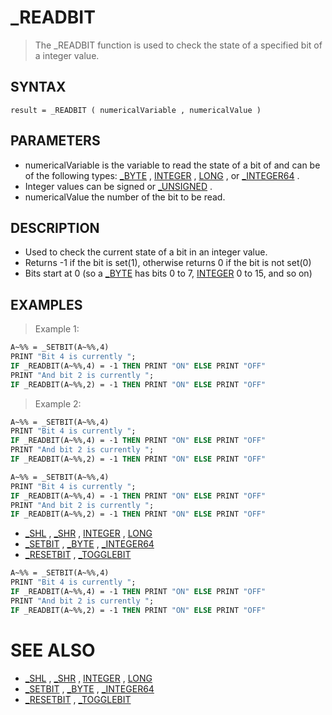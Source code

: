 # _READBIT
> The _READBIT function is used to check the state of a specified bit of a integer value.

## SYNTAX
`result = _READBIT ( numericalVariable , numericalValue )`

## PARAMETERS
* numericalVariable is the variable to read the state of a bit of and can be of the following types: [_BYTE](_BYTE.md) , [INTEGER](INTEGER.md) , [LONG](LONG.md) , or [_INTEGER64](_INTEGER64.md) .
* Integer values can be signed or [_UNSIGNED](_UNSIGNED.md) .
* numericalValue the number of the bit to be read.


## DESCRIPTION
* Used to check the current state of a bit in an integer value.
* Returns -1 if the bit is set(1), otherwise returns 0 if the bit is not set(0)
* Bits start at 0 (so a [_BYTE](_BYTE.md) has bits 0 to 7, [INTEGER](INTEGER.md) 0 to 15, and so on)


## EXAMPLES
> Example 1:

```vb
A~%% = _SETBIT(A~%%,4)
PRINT "Bit 4 is currently ";
IF _READBIT(A~%%,4) = -1 THEN PRINT "ON" ELSE PRINT "OFF"
PRINT "And bit 2 is currently ";
IF _READBIT(A~%%,2) = -1 THEN PRINT "ON" ELSE PRINT "OFF"
```

> Example 2:

```vb
A~%% = _SETBIT(A~%%,4)
PRINT "Bit 4 is currently ";
IF _READBIT(A~%%,4) = -1 THEN PRINT "ON" ELSE PRINT "OFF"
PRINT "And bit 2 is currently ";
IF _READBIT(A~%%,2) = -1 THEN PRINT "ON" ELSE PRINT "OFF"
```


```vb
A~%% = _SETBIT(A~%%,4)
PRINT "Bit 4 is currently ";
IF _READBIT(A~%%,4) = -1 THEN PRINT "ON" ELSE PRINT "OFF"
PRINT "And bit 2 is currently ";
IF _READBIT(A~%%,2) = -1 THEN PRINT "ON" ELSE PRINT "OFF"
```

* [_SHL](_SHL.md) , [_SHR](_SHR.md) , [INTEGER](INTEGER.md) , [LONG](LONG.md)
* [_SETBIT](_SETBIT.md) , [_BYTE](_BYTE.md) , [_INTEGER64](_INTEGER64.md)
* [_RESETBIT](_RESETBIT.md) , [_TOGGLEBIT](_TOGGLEBIT.md)

```vb
A~%% = _SETBIT(A~%%,4)
PRINT "Bit 4 is currently ";
IF _READBIT(A~%%,4) = -1 THEN PRINT "ON" ELSE PRINT "OFF"
PRINT "And bit 2 is currently ";
IF _READBIT(A~%%,2) = -1 THEN PRINT "ON" ELSE PRINT "OFF"
```



# SEE ALSO
* [_SHL](_SHL.md) , [_SHR](_SHR.md) , [INTEGER](INTEGER.md) , [LONG](LONG.md)
* [_SETBIT](_SETBIT.md) , [_BYTE](_BYTE.md) , [_INTEGER64](_INTEGER64.md)
* [_RESETBIT](_RESETBIT.md) , [_TOGGLEBIT](_TOGGLEBIT.md)


